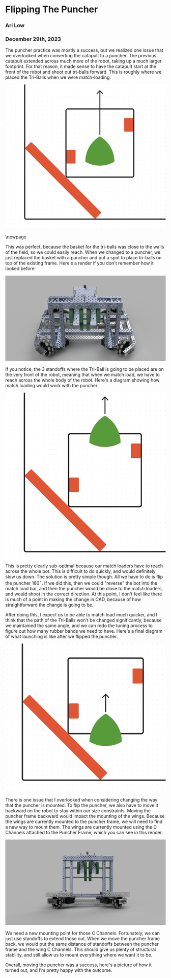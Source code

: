 # Flipping The Puncher
### Ari Low
### December 29th, 2023

The puncher practice was mostly a success, but we realized one issue that we overlooked when converting the catapult to a puncher. The previous catapult extended across much more of the robot, taking up a much larger footprint. For that reason, it made sense to have the catapult start at the front of the robot and shoot out tri-balls forward. This is roughly where we placed the Tri-Balls when we were match-loading. 

![](images/OldMatchLoading.png)

\newpage

This was perfect, because the basket for the tri-balls was close to the walls of the field, so we could easily reach. When we changed to a puncher, we just replaced the basket with a puncher and put a spot to place tri-balls on top of the existing frame. Here's a render if you don't remember how it looked before:

![](images/RobotWithPuncher.jpg)

If you notice, the 3 standoffs where the Tri-Ball is going to be placed are on the very front of the robot, meaning that when we match load, we have to reach across the whole body of the robot. Here's a diagram showing how match loading would work with the puncher. 

![](images/BadNewMatchLoading.png)
This is pretty clearly sub-optimal because our match loaders have to reach across the whole bot. This is difficult to do quickly, and would definitely slow us down. The solution is pretty simple though. All we have to do is flip the puncher $180^\circ$. If we did this, then we could "reverse" the bot into the match load bar, and then the puncher would be close to the match loaders, and would shoot in the correct direction. At this point, I don't feel like there is much of a point in making the change in CAD, because of how straightforward the change is going to be. 

After doing this, I expect us to be able to match load much quicker, and I think that the path of the Tri-Balls won't be changed significantly, because we maintained the same angle, and we can redo the tuning process to figure out how many rubber bands we need to have. Here's a final diagram of what launching is like after we flipped the puncher. 

![](images/FinalPuncher.png)

There is one issue that I overlooked when considering changing the way that the puncher is mounted. To flip the puncher, we also have to move it backward on the robot to stay within our size constraints. Moving the puncher frame backward would impact the mounting of the wings. Because the wings are currently mounted to the puncher frame, we will need to find a new way to mount them. The wings are currently mounted using the C Channels attached to the Puncher Frame, which you can see in this render. 

![](images/WingBefore.jpeg)

We need a new mounting point for those C Channels. Fortunately, we can just use standoffs to extend those out. When we move the puncher frame back, we would put the same distance of standoffs between the puncher frame and the wing C Channels. This should give us plenty of structural stability, and still allow us to mount everything where we want it to be. 

Overall, moving the puncher was a success, here's a picture of how it turned out, and I'm pretty happy with the outcome. 